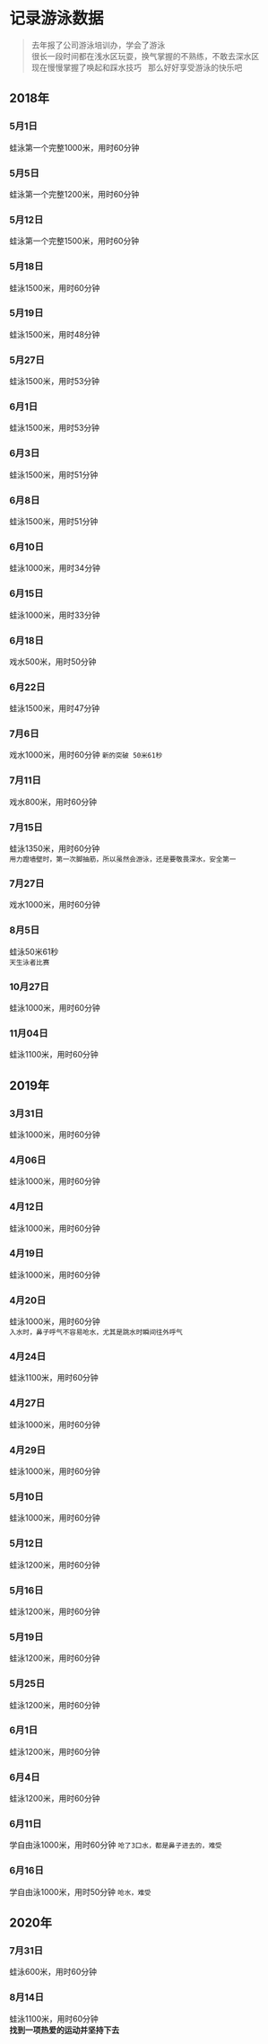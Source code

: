# 记录游泳数据

> 去年报了公司游泳培训办，学会了游泳  
很长一段时间都在浅水区玩耍，换气掌握的不熟练，不敢去深水区  
现在慢慢掌握了唤起和踩水技巧  
那么好好享受游泳的快乐吧
## 2018年
### 5月1日  
蛙泳第一个完整1000米，用时60分钟  
### 5月5日  
蛙泳第一个完整1200米，用时60分钟  
### 5月12日  
蛙泳第一个完整1500米，用时60分钟
### 5月18日  
蛙泳1500米，用时60分钟  
### 5月19日  
蛙泳1500米，用时48分钟  
### 5月27日  
蛙泳1500米，用时53分钟   
### 6月1日  
蛙泳1500米，用时53分钟  
### 6月3日  
蛙泳1500米，用时51分钟  
### 6月8日  
蛙泳1500米，用时51分钟  
### 6月10日  
蛙泳1000米，用时34分钟  
### 6月15日  
蛙泳1000米，用时33分钟  
### 6月18日  
戏水500米，用时50分钟 
### 6月22日  
蛙泳1500米，用时47分钟   
### 7月6日
戏水1000米，用时60分钟
`新的突破 50米61秒`  
### 7月11日  
戏水800米，用时60分钟  
### 7月15日  
蛙泳1350米，用时60分钟  
`用力蹬墙壁时，第一次脚抽筋，所以虽然会游泳，还是要敬畏深水，安全第一`  
### 7月27日  
戏水1000米，用时60分钟  
### 8月5日  
蛙泳50米61秒  
`天生泳者比赛`  
### 10月27日  
蛙泳1000米，用时60分钟  
### 11月04日  
蛙泳1100米，用时60分钟 
## 2019年
### 3月31日  
蛙泳1000米，用时60分钟  
### 4月06日  
蛙泳1000米，用时60分钟  
### 4月12日  
蛙泳1000米，用时60分钟  
### 4月19日  
蛙泳1000米，用时60分钟  
### 4月20日  
蛙泳1000米，用时60分钟  
`入水时，鼻子呼气不容易呛水，尤其是跳水时瞬间往外呼气`  
### 4月24日  
蛙泳1100米，用时60分钟  
### 4月27日  
蛙泳1000米，用时60分钟  
### 4月29日  
蛙泳1000米，用时60分钟  
### 5月10日  
蛙泳1000米，用时60分钟  
### 5月12日  
蛙泳1200米，用时60分钟  
### 5月16日  
蛙泳1200米，用时60分钟  
### 5月19日  
蛙泳1200米，用时60分钟  
### 5月25日  
蛙泳1200米，用时60分钟  
### 6月1日  
蛙泳1200米，用时60分钟  
### 6月4日  
蛙泳1200米，用时60分钟  
### 6月11日  
学自由泳1000米，用时60分钟
`呛了3口水，都是鼻子进去的，难受`  
### 6月16日  
学自由泳1000米，用时50分钟
`呛水，难受`  
## 2020年
### 7月31日  
蛙泳600米，用时60分钟  
### 8月14日  
蛙泳1100米，用时60分钟  
**找到一项热爱的运动并坚持下去**
